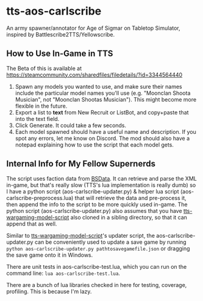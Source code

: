 # tts-aos-carlscribe

An army spawner/annotator for Age of Sigmar on Tabletop Simulator, inspired by Battlescribe2TTS/Yellowscribe.

## How to Use In-Game in TTS

The Beta of this is available at https://steamcommunity.com/sharedfiles/filedetails/?id=3344564440

1. Spawn any models you wanted to use, and make sure their names include the particular model names you'll use (e.g. "Moonclan Shoota Musician", not "Moonclan Shootas Musician"). This might become more flexible in the future.
2. Export a list to **text** from New Recruit or ListBot, and copy+paste that into the text field.
3. Click Generate. It could take a few seconds.
4. Each model spawned should have a useful name and description. If you spot any errors, let me know on Discord. The mod should also have a notepad explaining how to use the script that each model gets.

## Internal Info for My Fellow Supernerds

The script uses faction data from [BSData](https://github.com/BSData/age-of-sigmar-4th). It can retrieve and parse the XML in-game, but that's really slow (TTS's lua implementation is really dumb) so I have a python script (aos-carlscribe-updater.py) & helper lua script (aos-carlscribe-preprocess.lua) that will retrieve the data and pre-process it, then append the info to the script to be more quickly used in-game. The python script (aos-carlscribe-updater.py) also assumes that you have [tts-wargaming-model-script](https://github.com/khaaarl/tts-wargaming-model-script) also cloned in a sibling directory, so that it can append that as well.

Similar to [tts-wargaming-model-script](https://github.com/khaaarl/tts-wargaming-model-script)'s updater script, the aos-carlscribe-updater.py can be conveniently used to update a save game by running `python aos-carlscribe-updater.py pathtosavegamefile.json` or dragging the save game onto it in Windows.

There are unit tests in aos-carlscribe-test.lua, which you can run on the command line: `lua aos-carlscribe-test.lua`.

There are a bunch of lua libraries checked in here for testing, coverage, profiling. This is because I'm lazy.

